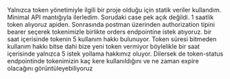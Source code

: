 Yalnızca token yönetimiyle ilgili bir proje olduğu için statik veriler kullandım. Minimal API mantığıyla ilerledim. Sorudaki case pek açık değildi. 1 saatlik token alıyoruz apiden. 
Sonrasında postman üzerinden authorization tipini bearer seçerek tokenimizle birlikte orders endpointine istek atıyoruz.
bir saat içerisinde tokenin 5 kullanım hakkı bulunuyor. Token süresi bitmeden kullanım hakkı bitse dahi bize yeni token vermiyor böylelikle bir saat içerisinde yalnızca 5 istek yollama hakkımız oluyor.
Dilersek de token-status endpointinde tokenimizin kaç kere kullanıldığını ve ne zaman expire olacağını görüntüleyebiliyoruz
